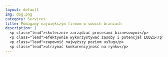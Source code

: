 ```yaml
---
layout: default
img: dog.png
category: Services
title: Pomagamy największym firmom w swoich branżach
description: |
  <p class="lead">skutecznie zarządzać procesami biznesowymi</p>
  <p class="lead">efektywnie wykorzystywać zasoby i potencjał LUDZI</p>
  <p class="lead">zapewnić najwyższy poziom usług</p>
  <p class="lead">utrzymać konkurencyjność na rynku</p>
---
```

